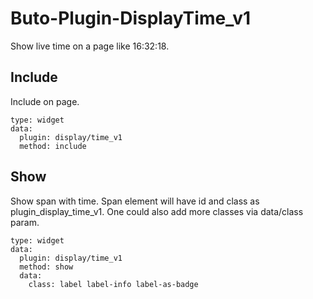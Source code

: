 # Buto-Plugin-DisplayTime_v1

Show live time on a page like 16:32:18.

## Include

Include on page.

```
type: widget
data:
  plugin: display/time_v1
  method: include
```

## Show

Show span with time. Span element will have id and class as plugin_display_time_v1. One could also add more classes via data/class param.

```
type: widget
data:
  plugin: display/time_v1
  method: show
  data:
    class: label label-info label-as-badge
```
